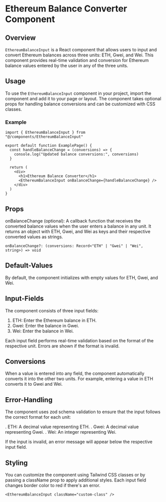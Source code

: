 # Ethereum Balance Converter Component

## Overview

`EthereumBalanceInput` is a React component that allows users to input and convert Ethereum balances across three units: ETH, Gwei, and Wei. This component provides real-time validation and conversion for Ethereum balance values entered by the user in any of the three units.

## Usage

To use the `EthereumBalanceInput` component in your project, import the component and add it to your page or layout. The component takes optional props for handling balance conversions and can be customized with CSS classes.

### Example

```tsx
import { EthereumBalanceInput } from "@/components/EthereumBalanceInput"

export default function ExamplePage() {
  const handleBalanceChange = (conversions) => {
    console.log("Updated balance conversions:", conversions)
  }

  return (
    <div>
      <h1>Ethereum Balance Converter</h1>
      <EthereumBalanceInput onBalanceChange={handleBalanceChange} />
    </div>
  )
} 
``````

## Props

onBalanceChange (optional): A callback function that receives the converted balance values when the user enters a balance in any unit. It returns an object with ETH, Gwei, and Wei as keys and their respective converted values as strings.

```tsx
onBalanceChange?: (conversions: Record<"ETH" | "Gwei" | "Wei", string>) => void
```
## Default-Values

By default, the component initializes with empty values for ETH, Gwei, and Wei.

## Input-Fields

The component consists of three input fields:

1. ETH: Enter the Ethereum balance in ETH.
2. Gwei: Enter the balance in Gwei.
3. Wei: Enter the balance in Wei.

Each input field performs real-time validation based on the format of the respective unit. Errors are shown if the format is invalid.

## Conversions

When a value is entered into any field, the component automatically converts it into the other two units. For example, entering a value in ETH converts it to Gwei and Wei.

## Error-Handling

The component uses zod schema validation to ensure that the input follows the correct format for each unit:

. ETH: A decimal value representing ETH.
. Gwei: A decimal value representing Gwei.
. Wei: An integer representing Wei.

If the input is invalid, an error message will appear below the respective input field.

## Styling

You can customize the component using Tailwind CSS classes or by passing a className prop to apply additional styles. Each input field changes border color to red if there's an error.

```tsx
<EthereumBalanceInput className="custom-class" />
```

